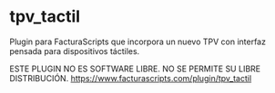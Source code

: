 # tpv_tactil
Plugin para FacturaScripts que incorpora un nuevo TPV con interfaz pensada para dispositivos táctiles.

ESTE PLUGIN NO ES SOFTWARE LIBRE. NO SE PERMITE SU LIBRE DISTRIBUCIÓN.
https://www.facturascripts.com/plugin/tpv_tactil